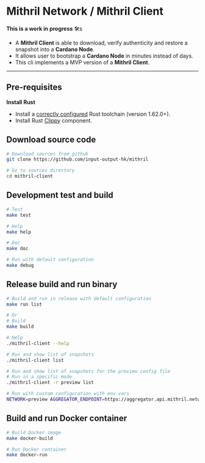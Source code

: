 # Mithril Network / Mithril Client

**This is a work in progress** :hammer_and_wrench:s

* A **Mithril Client** is able to download, verify authenticity and restore a snapshot into a **Cardano Node**.
* It allows user to bootstrap a **Cardano Node** in minutes instead of days.
* This cli implements a MVP version of a **Mithril Client**.

---

## Pre-requisites

**Install Rust**

* Install a [correctly configured](https://www.rust-lang.org/learn/get-started) Rust toolchain (version 1.62.0+).
* Install Rust [Clippy](https://github.com/rust-lang/rust-clippy) component.

## Download source code

```bash
# Download sources from github
git clone https://github.com/input-output-hk/mithril

# Go to sources directory
cd mithril-client
```

## Development test and build

```bash
# Test
make test

# Help
make help

# Doc
make doc

# Run with default configuration
make debug
```

## Release build and run binary

```bash
# Build and run in release with default configuration
make run list

# Or
# Build
make build

# Help
./mithril-client --help

# Run and show list of snapshots
./mithril-client list

# Run and show list of snapshots for the preview config file
# Run in a specific mode
./mithril-client -r preview list

# Run with custom configuration with env vars
NETWORK=preview AGGREGATOR_ENDPOINT=https://aggregator.api.mithril.network/aggregator ./mithril-client
```

## Build and run Docker container

```bash
# Build Docker image
make docker-build

# Run Docker container
make docker-run
```
